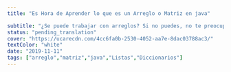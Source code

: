 ```yaml
---
title: "Es Hora de Aprender lo que es un Arreglo o Matriz en java"

subtitle: "¿Se puede trabajar con arreglos? Si no puedes, no te preocupes aquí, aprenderás qué es una matriz y cómo trabajar con ellas."
status: "pending_translation"
cover: "https://ucarecdn.com/4cc6fa0b-2530-4052-aa7e-8dac03788ac3/"
textColor: "white"
date: "2019-11-11"
tags: ["arreglo","matriz","java","Listas","Diccionarios"]
---
```


